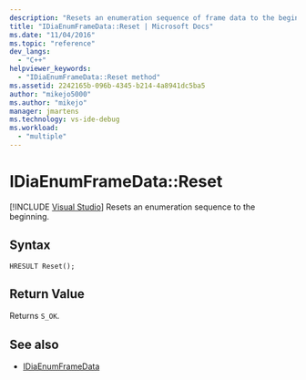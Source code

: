 ```yaml
---
description: "Resets an enumeration sequence of frame data to the beginning."
title: "IDiaEnumFrameData::Reset | Microsoft Docs"
ms.date: "11/04/2016"
ms.topic: "reference"
dev_langs:
  - "C++"
helpviewer_keywords:
  - "IDiaEnumFrameData::Reset method"
ms.assetid: 2242165b-096b-4345-b214-4a8941dc5ba5
author: "mikejo5000"
ms.author: "mikejo"
manager: jmartens
ms.technology: vs-ide-debug
ms.workload:
  - "multiple"
---
```

# IDiaEnumFrameData::Reset

 [!INCLUDE [Visual Studio](~/includes/applies-to-version/vs-not-mac.md)]
Resets an enumeration sequence to the beginning.

## Syntax

```
HRESULT Reset();
```

## Return Value
 Returns `S_OK`.

## See also
- [IDiaEnumFrameData](../../debugger/debug-interface-access/idiaenumframedata.md)

